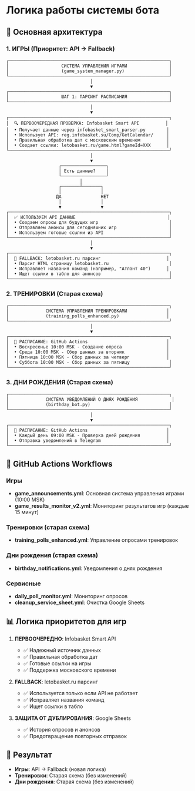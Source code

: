 # Логика работы системы бота

## 🎯 Основная архитектура

### 1. ИГРЫ (Приоритет: API → Fallback)
```
┌─────────────────────────────────────────────────────────────┐
│                    СИСТЕМА УПРАВЛЕНИЯ ИГРАМИ                │
│                    (game_system_manager.py)                 │
└─────────────────────────────────────────────────────────────┘
                                │
                                ▼
┌─────────────────────────────────────────────────────────────┐
│                    ШАГ 1: ПАРСИНГ РАСПИСАНИЯ                │
└─────────────────────────────────────────────────────────────┘
                                │
                                ▼
┌─────────────────────────────────────────────────────────────┐
│  🔍 ПЕРВООЧЕРЕДНАЯ ПРОВЕРКА: Infobasket Smart API          │
│  • Получает данные через infobasket_smart_parser.py        │
│  • Использует API: reg.infobasket.su/Comp/GetCalendar/     │
│  • Правильная обработка дат с московским временем          │
│  • Создает ссылки: letobasket.ru/game.html?gameId=XXX      │
└─────────────────────────────────────────────────────────────┘
                                │
                                ▼
                    ┌─────────────────┐
                    │ Есть данные?    │
                    └─────────────────┘
                            │
                    ┌───────┴───────┐
                    │               │
                   ДА               НЕТ
                    │               │
                    ▼               ▼
┌─────────────────────────────────────────────────────────────┐
│  ✅ ИСПОЛЬЗУЕМ API ДАННЫЕ                                   │
│  • Создаем опросы для будущих игр                           │
│  • Отправляем анонсы для сегодняшних игр                    │
│  • Используем готовые ссылки из API                         │
└─────────────────────────────────────────────────────────────┘
                                │
                                ▼
┌─────────────────────────────────────────────────────────────┐
│  🔄 FALLBACK: letobasket.ru парсинг                         │
│  • Парсит HTML страницу letobasket.ru                       │
│  • Исправляет названия команд (например, "Атлант 40")      │
│  • Ищет ссылки в табло для анонсов                          │
└─────────────────────────────────────────────────────────────┘
```

### 2. ТРЕНИРОВКИ (Старая схема)
```
┌─────────────────────────────────────────────────────────────┐
│              СИСТЕМА УПРАВЛЕНИЯ ТРЕНИРОВКАМИ               │
│              (training_polls_enhanced.py)                  │
└─────────────────────────────────────────────────────────────┘
                                │
                                ▼
┌─────────────────────────────────────────────────────────────┐
│  📅 РАСПИСАНИЕ: GitHub Actions                              │
│  • Воскресенье 10:00 MSK - Создание опроса                 │
│  • Среда 10:00 MSK - Сбор данных за вторник                │
│  • Пятница 10:00 MSK - Сбор данных за четверг              │
│  • Суббота 10:00 MSK - Сбор данных за пятницу               │
└─────────────────────────────────────────────────────────────┘
```

### 3. ДНИ РОЖДЕНИЯ (Старая схема)
```
┌─────────────────────────────────────────────────────────────┐
│              СИСТЕМА УВЕДОМЛЕНИЙ О ДНЯХ РОЖДЕНИЯ             │
│              (birthday_bot.py)                              │
└─────────────────────────────────────────────────────────────┘
                                │
                                ▼
┌─────────────────────────────────────────────────────────────┐
│  📅 РАСПИСАНИЕ: GitHub Actions                              │
│  • Каждый день 09:00 MSK - Проверка дней рождения          │
│  • Отправка уведомлений в Telegram                         │
└─────────────────────────────────────────────────────────────┘
```

## 🔧 GitHub Actions Workflows

### Игры
- **game_announcements.yml**: Основная система управления играми (10:00 MSK)
- **game_results_monitor_v2.yml**: Мониторинг результатов игр (каждые 15 минут)

### Тренировки (старая схема)
- **training_polls_enhanced.yml**: Управление опросами тренировок

### Дни рождения (старая схема)
- **birthday_notifications.yml**: Уведомления о днях рождения

### Сервисные
- **daily_poll_monitor.yml**: Мониторинг опросов
- **cleanup_service_sheet.yml**: Очистка Google Sheets

## 📊 Логика приоритетов для игр

1. **ПЕРВООЧЕРЕДНО**: Infobasket Smart API
   - ✅ Надежный источник данных
   - ✅ Правильная обработка дат
   - ✅ Готовые ссылки на игры
   - ✅ Поддержка московского времени

2. **FALLBACK**: letobasket.ru парсинг
   - ✅ Используется только если API не работает
   - ✅ Исправляет названия команд
   - ✅ Ищет ссылки в табло

3. **ЗАЩИТА ОТ ДУБЛИРОВАНИЯ**: Google Sheets
   - ✅ История опросов и анонсов
   - ✅ Предотвращение повторных отправок

## 🎯 Результат

- **Игры**: API → Fallback (новая логика)
- **Тренировки**: Старая схема (без изменений)
- **Дни рождения**: Старая схема (без изменений)
